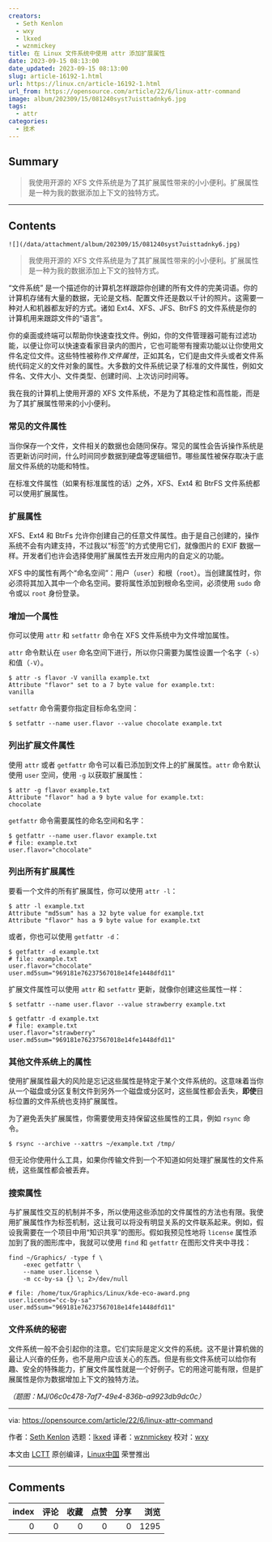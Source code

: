 ```yaml
---
creators:
  - Seth Kenlon
  - wxy
  - lkxed
  - wznmickey
title: 在 Linux 文件系统中使用 attr 添加扩展属性
date: 2023-09-15 08:13:00
date_updated: 2023-09-15 08:13:00
slug: article-16192-1.html
url: https://linux.cn/article-16192-1.html
url_from: https://opensource.com/article/22/6/linux-attr-command
image: album/202309/15/081240syst7uisttadnky6.jpg
tags:
  - attr
categories:
  - 技术
---
```


## Summary

> 我使用开源的 XFS 文件系统是为了其扩展属性带来的小小便利。扩展属性是一种为我的数据添加上下文的独特方式。

***

<!-- more -->

## Contents

`![](/data/attachment/album/202309/15/081240syst7uisttadnky6.jpg)`

> 
> 我使用开源的 XFS 文件系统是为了其扩展属性带来的小小便利。扩展属性是一种为我的数据添加上下文的独特方式。
> 
> 
> 

“文件系统” 是一个描述你的计算机怎样跟踪你创建的所有文件的完美词语。你的计算机存储有大量的数据，无论是文档、配置文件还是数以千计的照片。这需要一种对人和机器都友好的方式。诸如 Ext4、XFS、JFS、BtrFS 的文件系统是你的计算机用来跟踪文件的“语言”。

你的桌面或终端可以帮助你快速查找文件。例如，你的文件管理器可能有过滤功能，以便让你可以快速查看家目录内的图片，它也可能带有搜索功能以让你使用文件名定位文件。这些特性被称作*文件属性*，正如其名，它们是由文件头或者文件系统代码定义的文件对象的属性。大多数的文件系统记录了标准的文件属性，例如文件名、文件大小、文件类型、创建时间、上次访问时间等。

我在我的计算机上使用开源的 XFS 文件系统，不是为了其稳定性和高性能，而是为了其扩展属性带来的小小便利。

### 常见的文件属性

当你保存一个文件，文件相关的数据也会随同保存。常见的属性会告诉操作系统是否更新访问时间，什么时间同步数据到硬盘等逻辑细节。哪些属性被保存取决于底层文件系统的功能和特性。

在标准文件属性（如果有标准属性的话）之外，XFS、Ext4 和 BtrFS 文件系统都可以使用扩展属性。

### 扩展属性

XFS、Ext4 和 BtrFs 允许你创建自己的任意文件属性。由于是自己创建的，操作系统不会有内建支持，不过我以“标签”的方式使用它们，就像图片的 EXIF 数据一样。开发者们也许会选择使用扩展属性去开发应用内的自定义的功能。

XFS 中的属性有两个“命名空间”：用户（`user`）和根（`root`）。当创建属性时，你必须将其加入其中一个命名空间。要将属性添加到根命名空间，必须使用 `sudo` 命令或以 `root` 身份登录。

### 增加一个属性

你可以使用 `attr` 和 `setfattr` 命令在 XFS 文件系统中为文件增加属性。

`attr` 命令默认在 `user` 命名空间下进行，所以你只需要为属性设置一个名字（`-s`）和值（`-V`）。

```shell
$ attr -s flavor -V vanilla example.txt
Attribute "flavor" set to a 7 byte value for example.txt:
vanilla
```

`setfattr` 命令需要你指定目标命名空间：

```shell
$ setfattr --name user.flavor --value chocolate example.txt
```

### 列出扩展文件属性

使用 `attr` 或者 `getfattr` 命令可以看已添加到文件上的扩展属性。`attr` 命令默认使用 `user` 空间，使用 `-g` 以获取扩展属性：

```shell
$ attr -g flavor example.txt
Attribute "flavor" had a 9 byte value for example.txt:
chocolate
```

`getfattr` 命令需要属性的命名空间和名字：

```shell
$ getfattr --name user.flavor example.txt 
# file: example.txt
user.flavor="chocolate"
```

### 列出所有扩展属性

要看一个文件的所有扩展属性，你可以使用 `attr -l`：

```shell
$ attr -l example.txt
Attribute "md5sum" has a 32 byte value for example.txt
Attribute "flavor" has a 9 byte value for example.txt
```

或者，你也可以使用 `getfattr -d`：

```shell
$ getfattr -d example.txt
# file: example.txt
user.flavor="chocolate"
user.md5sum="969181e76237567018e14fe1448dfd11"
```

扩展文件属性可以使用 `attr` 和 `setfattr` 更新，就像你创建这些属性一样：

```shell
$ setfattr --name user.flavor --value strawberry example.txt

$ getfattr -d example.txt
# file: example.txt
user.flavor="strawberry"
user.md5sum="969181e76237567018e14fe1448dfd11"
```

### 其他文件系统上的属性

使用扩展属性最大的风险是忘记这些属性是特定于某个文件系统的。这意味着当你从一个磁盘或分区复制文件到另外一个磁盘或分区时，这些属性都会丢失，**即使**目标位置的文件系统也支持扩展属性。

为了避免丢失扩展属性，你需要使用支持保留这些属性的工具，例如 `rsync` 命令。

```shell
$ rsync --archive --xattrs ~/example.txt /tmp/
```

但无论你使用什么工具，如果你传输文件到一个不知道如何处理扩展属性的文件系统，这些属性都会被丢弃。

### 搜索属性

与扩展属性交互的机制并不多，所以使用这些添加的文件属性的方法也有限。我使用扩展属性作为标签机制，这让我可以将没有明显关系的文件联系起来。例如，假设我需要在一个项目中用“知识共享”的图形。假如我预见性地将 `license` 属性添加到了我的图形库中，我就可以使用 `find` 和 `getfattr` 在图形文件夹中寻找：

```shell
find ~/Graphics/ -type f \
    -exec getfattr \
    --name user.license \
    -m cc-by-sa {} \; 2>/dev/null

# file: /home/tux/Graphics/Linux/kde-eco-award.png
user.license="cc-by-sa"
user.md5sum="969181e76237567018e14fe1448dfd11"
```

### 文件系统的秘密

文件系统一般不会引起你的注意。它们实际是定义文件的系统。这不是计算机做的最让人兴奋的任务，也不是用户应该关心的东西。但是有些文件系统可以给你有趣、安全的特殊能力，扩展文件属性就是一个好例子。它的用途可能有限，但是扩展属性是你为数据增加上下文的独特方法。

*（题图：MJ/06c0c478-7af7-49e4-836b-a9923db9dc0c）*

---

via: <https://opensource.com/article/22/6/linux-attr-command>

作者：[Seth Kenlon](https://opensource.com/users/seth) 选题：[lkxed](https://github.com/lkxed) 译者：[wznmickey](https://github.com/wznmickey) 校对：[wxy](https://github.com/wxy)

本文由 [LCTT](https://github.com/LCTT/TranslateProject) 原创编译，[Linux中国](https://linux.cn/) 荣誉推出

***

## Comments


|   index |   评论 |   收藏 |   点赞 |   分享 |   浏览 |
|--------:|-------:|-------:|-------:|-------:|-------:|
|       0 |      0 |      0 |      0 |      0 |   1295 |

